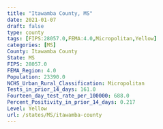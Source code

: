 ```yaml
---
title: "Itawamba County, MS"
date: 2021-01-07
draft: false
type: county
tags: [FIPS:28057.0,FEMA:4.0,Micropolitan,Yellow]
categories: [MS]
County: Itawamba County
State: MS
FIPS: 28057.0
FEMA_Region: 4.0
Population: 23390.0
NCHS_Urban_Rural_Classification: Micropolitan
Tests_in_prior_14_days: 161.0
Fourteen_day_test_rate_per_100000: 688.0
Percent_Positivity_in_prior_14_days: 0.217
Level: Yellow
url: /states/MS/itawamba-county
---
```



